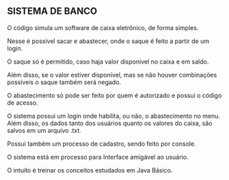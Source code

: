 ## SISTEMA DE BANCO

O código simula um software de caixa eletrônico, de forma simples.

Nesse é possível sacar e abastecer, onde o saque é feito a partir de um login. 

O saque só é permitido, caso haja valor disponível no caixa e em saldo. 

Além disso, se o valor estiver disponível, mas se não houver combinações possíveis o saque também será negado. 

O abastecimento só pode ser feito por quem é autorizado e possui o código de acesso. 

O sistema possui um login onde habilita, ou não, o abastecimento no menu. Além disso, os dados tanto dos usuários quanto os valores do caixa, são salvos em um arquivo .txt.

Possui também um processo de cadastro, sendo feito por console.

O sistema está em processo para Interface amigável ao usuário.

O intuito é treinar os conceitos estudados em Java Básico.
